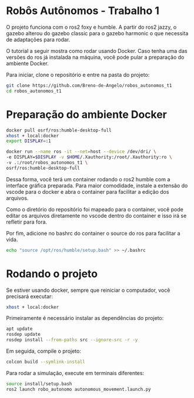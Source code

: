 # Robôs Autônomos - Trabalho 1

O projeto funciona com o ros2 foxy e humble. A partir do ros2 jazzy, o gazebo alterou do gazebo classic para o gazebo harmonic o que necessita de adaptações para rodar.

O tutorial a seguir mostra como rodar usando Docker. Caso tenha uma das versões do ros já instalada na máquina, você pode pular a preparação do ambiente Docker.

Para iniciar, clone o repositório e entre na pasta do projeto:
```bash
git clone https://github.com/Breno-de-Angelo/robos_autonomos_t1
cd robos_autonomos_t1
```

# Preparação do ambiente Docker
```bash
docker pull osrf/ros:humble-desktop-full
xhost + local:docker
export DISPLAY=:1

docker run --name ros -it --net=host --device /dev/dri/ \
-e DISPLAY=$DISPLAY -v $HOME/.Xauthority:/root/.Xauthority:ro \
-v .:/root/robos_autonomos_t1 \
osrf/ros:humble-desktop-full
```

Dessa forma, você terá um container rodando o ros2 humble com a interface gráfica preparada. Para maior comodidade, instale a extensão do vscode para o docker e abra o container para facilitar a edição dos arquivos.

Como o diretório do repositório foi mapeado para o container, você pode editar os arquivos diretamente no vscode dentro do container e isso irá se refletir para fora.

Por fim, adicione no bashrc do container o source do ros para facilitar a vida.
```bash
echo "source /opt/ros/humble/setup.bash" >> ~/.bashrc
```

# Rodando o projeto
Se estiver usando docker, sempre que reiniciar o computador, você precisará executar:
```bash
xhost + local:docker
```

Primeiramente é necessário instalar as dependências do projeto:
```bash
apt update
rosdep update
rosdep install --from-paths src --ignore-src -r -y
```

Em seguida, compile o projeto:
```bash
colcon build --symlink-install
```

Para rodar a simulação, execute em terminais diferentes:
```bash
source install/setup.bash
ros2 launch robo_autonomo autonomous_movement.launch.py
```

```bash
```
